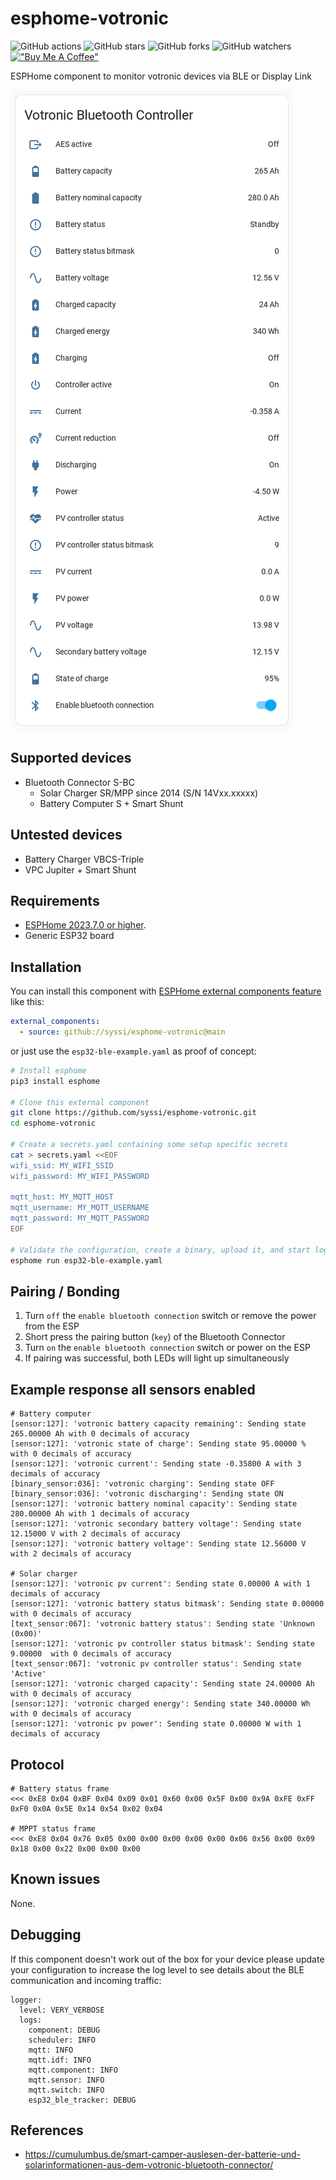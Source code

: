 # esphome-votronic

![GitHub actions](https://github.com/syssi/esphome-votronic/actions/workflows/ci.yaml/badge.svg)
![GitHub stars](https://img.shields.io/github/stars/syssi/esphome-votronic)
![GitHub forks](https://img.shields.io/github/forks/syssi/esphome-votronic)
![GitHub watchers](https://img.shields.io/github/watchers/syssi/esphome-votronic)
[!["Buy Me A Coffee"](https://img.shields.io/badge/buy%20me%20a%20coffee-donate-yellow.svg)](https://www.buymeacoffee.com/syssi)

ESPHome component to monitor votronic devices via BLE or Display Link

![Lovelace entities card of the Bluetooth Controller](images/lovelace-entities-card-bluetooth.png "Lovelace entities card of the Bluetooth Controller")

## Supported devices

* Bluetooth Connector S-BC
  * Solar Charger SR/MPP since 2014 (S/N 14Vxx.xxxxx)
  * Battery Computer S + Smart Shunt

## Untested devices

* Battery Charger VBCS-Triple
* VPC Jupiter + Smart Shunt

## Requirements

* [ESPHome 2023.7.0 or higher](https://github.com/esphome/esphome/releases).
* Generic ESP32 board

## Installation

You can install this component with [ESPHome external components feature](https://esphome.io/components/external_components.html) like this:
```yaml
external_components:
  - source: github://syssi/esphome-votronic@main
```

or just use the `esp32-ble-example.yaml` as proof of concept:

```bash
# Install esphome
pip3 install esphome

# Clone this external component
git clone https://github.com/syssi/esphome-votronic.git
cd esphome-votronic

# Create a secrets.yaml containing some setup specific secrets
cat > secrets.yaml <<EOF
wifi_ssid: MY_WIFI_SSID
wifi_password: MY_WIFI_PASSWORD

mqtt_host: MY_MQTT_HOST
mqtt_username: MY_MQTT_USERNAME
mqtt_password: MY_MQTT_PASSWORD
EOF

# Validate the configuration, create a binary, upload it, and start logs
esphome run esp32-ble-example.yaml

```

## Pairing / Bonding

1. Turn `off` the `enable bluetooth connection` switch or remove the power from the ESP
2. Short press the pairing button (`key`) of the Bluetooth Connector
3. Turn `on` the `enable bluetooth connection` switch or power on the ESP
4. If pairing was successful, both LEDs will light up simultaneously

## Example response all sensors enabled

```
# Battery computer
[sensor:127]: 'votronic battery capacity remaining': Sending state 265.00000 Ah with 0 decimals of accuracy
[sensor:127]: 'votronic state of charge': Sending state 95.00000 % with 0 decimals of accuracy
[sensor:127]: 'votronic current': Sending state -0.35800 A with 3 decimals of accuracy
[binary_sensor:036]: 'votronic charging': Sending state OFF
[binary_sensor:036]: 'votronic discharging': Sending state ON
[sensor:127]: 'votronic battery nominal capacity': Sending state 280.00000 Ah with 1 decimals of accuracy
[sensor:127]: 'votronic secondary battery voltage': Sending state 12.15000 V with 2 decimals of accuracy
[sensor:127]: 'votronic battery voltage': Sending state 12.56000 V with 2 decimals of accuracy

# Solar charger
[sensor:127]: 'votronic pv current': Sending state 0.00000 A with 1 decimals of accuracy
[sensor:127]: 'votronic battery status bitmask': Sending state 0.00000  with 0 decimals of accuracy
[text_sensor:067]: 'votronic battery status': Sending state 'Unknown (0x00)'
[sensor:127]: 'votronic pv controller status bitmask': Sending state 9.00000  with 0 decimals of accuracy
[text_sensor:067]: 'votronic pv controller status': Sending state 'Active'
[sensor:127]: 'votronic charged capacity': Sending state 24.00000 Ah with 0 decimals of accuracy
[sensor:127]: 'votronic charged energy': Sending state 340.00000 Wh with 0 decimals of accuracy
[sensor:127]: 'votronic pv power': Sending state 0.00000 W with 1 decimals of accuracy
```

## Protocol

```
# Battery status frame
<<< 0xE8 0x04 0xBF 0x04 0x09 0x01 0x60 0x00 0x5F 0x00 0x9A 0xFE 0xFF 0xF0 0x0A 0x5E 0x14 0x54 0x02 0x04

# MPPT status frame
<<< 0xE8 0x04 0x76 0x05 0x00 0x00 0x00 0x00 0x00 0x06 0x56 0x00 0x09 0x18 0x00 0x22 0x00 0x00 0x00
```

## Known issues

None.

## Debugging

If this component doesn't work out of the box for your device please update your configuration to increase the log level to see details about the BLE communication and incoming traffic:

```
logger:
  level: VERY_VERBOSE
  logs:
    component: DEBUG
    scheduler: INFO
    mqtt: INFO
    mqtt.idf: INFO
    mqtt.component: INFO
    mqtt.sensor: INFO
    mqtt.switch: INFO
    esp32_ble_tracker: DEBUG
```

## References

* https://cumulumbus.de/smart-camper-auslesen-der-batterie-und-solarinformationen-aus-dem-votronic-bluetooth-connector/
